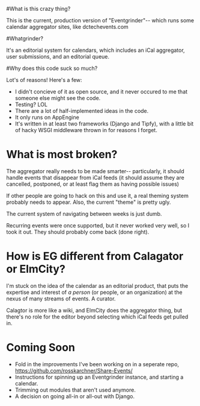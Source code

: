 #What is this crazy thing?

This is the current, production version of "Eventgrinder"-- which runs some calendar aggregator sites, like dctechevents.com

#Whatgrinder?

It's an editorial system for calendars, which includes an iCal aggregator, user submissions, and an editorial queue.

#Why does this code suck so much?

Lot's of reasons! Here's a few:

* I didn't concieve of it as open source, and it never occured to me that someone else might see the code.
* Testing? LOL
* There are a lot of half-implemented ideas in the code. 
* It only runs on AppEngine
* It's written in at least two frameworks (Django and Tipfy), with a little bit of hacky WSGI middleware thrown in for reasons I forget.

# What is most broken?

The aggregator really needs to be made smarter-- particularly, it should handle events that disappear from iCal feeds (it should assume they are cancelled, postponed, or at least flag them as having possible issues)

If other people are going to hack on this and use it, a real theming system probably needs to appear. Also, the current "theme" is pretty ugly.

The current system of navigating between weeks is just dumb.

Recurring events were once supported, but it never worked very well, so I took it out. They should probably come back (done right).

# How is EG different from Calagator or ElmCity?

I'm stuck on the idea of the calendar as an editorial product, that puts the expertise and interest of *a person* (or people, or an organization) at the nexus of many streams of events. A curator.

Calagtor is more like a wiki, and ElmCity does the aggregator thing, but there's no role for the editor beyond selecting which iCal feeds get pulled in.

# Coming Soon
* Fold in the improvements I've been working on in a seperate repo, https://github.com/rosskarchner/Share-Events/
* Instructions for spinning up an Eventgrinder instance, and starting a calendar.
* Trimming out modules that aren't used anymore.
* A decision on going all-in or all-out with Django.